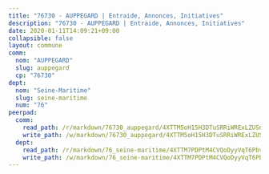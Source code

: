 ```yaml
---
title: "76730 - AUPPEGARD | Entraide, Annonces, Initiatives"
description: "76730 - AUPPEGARD | Entraide, Annonces, Initiatives"
date: 2020-01-11T14:09:21+09:00
collapsible: false
layout: commune
comm:
  nom: "AUPPEGARD"
  slug: auppegard
  cp: "76730"
dept:
  nom: "Seine-Maritime"
  slug: seine-maritime
  num: "76"
peerpad:
  comm:
    read_path: /r/markdown/76730_auppegard/4XTTM5oH15H3DTuSRRiWRExLZUSn3pwu2wWsTBtxpYrqhUB5m
    write_path: /w/markdown/76730_auppegard/4XTTM5oH15H3DTuSRRiWRExLZUSn3pwu2wWsTBtxpYrqhUB5m-K3TgTkPSES88huFKY88fMXBiAbpAbR4UipZBTNndgfFNN6JH4EFtsRsYLGYNnxvYaBtr92sZLFVFoDMLSzr7zAQ6vvu3oReF7Sv44rjY5ArJUqEMAuH526yTi44bNkDz1ubKxZ39
  dept:
    read_path: /r/markdown/76_seine-maritime/4XTTM7PDPtM4CVQoDyyVqT6Pbvj1SVtndpXJdTDsc7xwdMTdt
    write_path: /w/markdown/76_seine-maritime/4XTTM7PDPtM4CVQoDyyVqT6Pbvj1SVtndpXJdTDsc7xwdMTdt-K3TgUmo7Qwp8ZQz8qKFjC8WCY27ypEpX2c8BXeSV9rrPY1zRZn2SrYwkBXF8VnHkcepiXsccFfKHYuT2JNgSMXxLRaUGRu6o5B3BB15nZxEho97cTz3yC4eRTX4hZM1hcyAZrn8r
---
```


